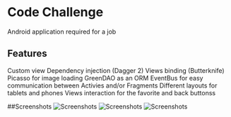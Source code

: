 # Code Challenge

Android application required for a job

## Features

Custom view
Dependency injection (Dagger 2)
Views binding (Butterknife)
Picasso for image loading
GreenDAO as an ORM
EventBus for easy communication between Activies and/or Fragments
Different layouts for tablets and phones
Views interaction for the favorite and back buttonss

##Screenshots
![Screenshots](https://raw.githubusercontent.com/ValHol/solstchallenge/master/SolsticeCodeChallenge1.png)
![Screenshots](https://raw.githubusercontent.com/ValHol/solstchallenge/master/SolsticeCodeChallenge2.png)
![Screenshots](https://raw.githubusercontent.com/ValHol/solstchallenge/master/SolsticeCodeChallenge3.png)
